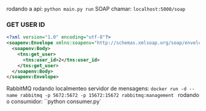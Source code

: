 rodando a api: `python main.py run`
SOAP
chamar: `localhost:5000/soap`
### GET USER ID
```xml
<?xml version="1.0" encoding="utf-8"?>
<soapenv:Envelope xmlns:soapenv="http://schemas.xmlsoap.org/soap/envelope/" xmlns:tns="soap_wsgi_app">
  <soapenv:Body>
    <tns:get_user>
      <tns:user_id>2</tns:user_id>
    </tns:get_user>
  </soapenv:Body>
</soapenv:Envelope>
```

RabbitMQ rodando localmenteo servidor de mensagens: `docker run -d --name rabbitmq -p 5672:5672 -p 15672:15672 rabbitmq:management
`
rodando o consumidor: ``python consumer.py`